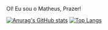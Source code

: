 OI! Eu sou o Matheus, Prazer!

[![Anurag's GitHub stats](https://github-readme-stats.vercel.app/api?username=AshPolluXc6&show_icons=true&theme=radical&count_private=true)](https://github.com/AshPolluXc6/github-readme-stats)
[![Top Langs](https://github-readme-stats.vercel.app/api/top-langs/?username=AshPolluXc6&show_icons=true&theme=radica)](https://github.com/anuraghazra/github-readme-stats)

